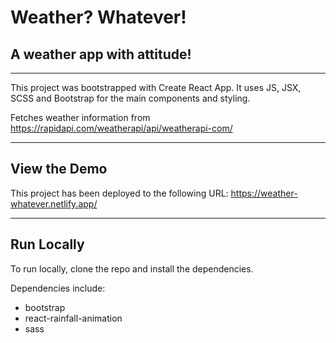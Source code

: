 # Weather? Whatever!

## A weather app with attitude!
---

This project was bootstrapped with Create React App. It uses JS, JSX, SCSS and Bootstrap for the main components and styling.

Fetches weather information from https://rapidapi.com/weatherapi/api/weatherapi-com/

---


## View the Demo

This project has been deployed to the following URL: 
https://weather-whatever.netlify.app/

---

## Run Locally

To run locally, clone the repo and install the dependencies.

Dependencies include:

- bootstrap
- react-rainfall-animation
- sass
